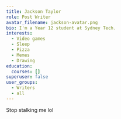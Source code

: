 ```yaml
---
title: Jackson Taylor
role: Post Writer
avatar_filename: jackson-avatar.png
bio: I'm a Year 12 student at Sydney Tech.
interests:
  - Video games
  - Sleep
  - Pizza
  - Memes
  - Drawing
education:
  courses: []
superuser: false
user_groups:
  - Writers
  - all
---
```

Stop stalking me lol
